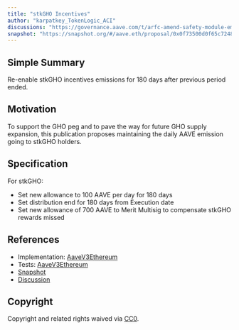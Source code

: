 ```yaml
---
title: "stkGHO Incentives"
author: "karpatkey_TokenLogic_ACI"
discussions: "https://governance.aave.com/t/arfc-amend-safety-module-emissions/16640"
snapshot: "https://snapshot.org/#/aave.eth/proposal/0x0f73500d0f65c72482d352080ea9aa0aa92264eb059b8f646cf6f0e86556bc3d"
---
```


## Simple Summary

Re-enable stkGHO incentives emissions for 180 days after previous period ended.

## Motivation

To support the GHO peg and to pave the way for future GHO supply expansion, this publication proposes maintaining the daily AAVE emission going to stkGHO holders.

## Specification

For stkGHO:

- Set new allowance to 100 AAVE per day for 180 days
- Set distribution end for 180 days from Execution date
- Set new allowance of 700 AAVE to Merit Multisig to compensate stkGHO rewards missed

## References

- Implementation: [AaveV3Ethereum](https://github.com/bgd-labs/aave-proposals-v3/blob/main/src/20240424_AaveV3Ethereum_StkGHOIncentives/AaveV3Ethereum_StkGHOIncentives_20240424.sol)
- Tests: [AaveV3Ethereum](https://github.com/bgd-labs/aave-proposals-v3/blob/main/src/20240424_AaveV3Ethereum_StkGHOIncentives/AaveV3Ethereum_StkGHOIncentives_20240424.t.sol)
- [Snapshot](https://snapshot.org/#/aave.eth/proposal/0x0f73500d0f65c72482d352080ea9aa0aa92264eb059b8f646cf6f0e86556bc3d)
- [Discussion](https://governance.aave.com/t/arfc-amend-safety-module-emissions/16640)

## Copyright

Copyright and related rights waived via [CC0](https://creativecommons.org/publicdomain/zero/1.0/).
